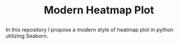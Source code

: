 # <p align="Center">Modern Heatmap Plot</p>
In this repository I propose a modern style of heatmap plot in python utilizing Seaborn.
